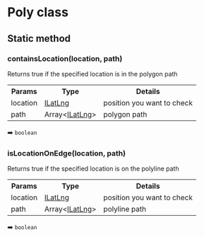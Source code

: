 # Poly class

## Static method

### containsLocation(location, path)

Returns true if the specified location is in the polygon path

<table>
<tr>
  <th>Params</th>
  <th>Type</th>
  <th>Details</th>
</tr>
<tr>
  <td>location</td>
  <td><a href="../ilatlng/README.md">ILatLng</a></td>
  <td>position you want to check</td>
</tr>
<tr>
  <td>path</td>
  <td>Array&lt;<a href="../ilatlng/README.md">ILatLng</a>&gt;</td>
  <td>polygon path</td>
</tr>
</table>

:arrow_right: `boolean`


### isLocationOnEdge(location, path)

Returns true if the specified location is on the polyline path

<table>
<tr>
  <th>Params</th>
  <th>Type</th>
  <th>Details</th>
</tr>
<tr>
  <td>location</td>
  <td><a href="../ilatlng/README.md">ILatLng</a></td>
  <td>position you want to check</td>
</tr>
<tr>
  <td>path</td>
  <td>Array&lt;<a href="../ilatlng/README.md">ILatLng</a>&gt;</td>
  <td>polyline path</td>
</tr>
</table>

:arrow_right: `boolean`
